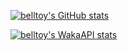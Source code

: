 
[![belltoy's GitHub stats](https://github-readme-stats.vercel.app/api?username=belltoy&title_color=2F855A&show_icons=true&icon_color=2F855A&card_width=495px&layout=compact&theme=transparent)](https://github.com/anuraghazra/github-readme-stats)

<!--
[![Top Langs](https://github-readme-stats.vercel.app/api/top-langs/?username=belltoy)](https://github.com/anuraghazra/github-readme-stats)
-->

[![belltoy's WakaAPI stats](https://github-readme-stats.vercel.app/api/wakatime?username=belltoy&api_domain=wakapi.dev&title_color=2F855A&icon_color=2F855A&card_width=500px&custom_title=Wakapi%20Week%20Stats&layout=compact&theme=transparent)](https://github.com/anuraghazra/github-readme-stats)
